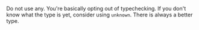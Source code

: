 Do not use any. You're basically opting out of typechecking. If you don't know what the type is yet, consider using `unknown`. There is always a better type.
